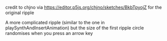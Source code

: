 credit to chjno via https://editor.p5js.org/chjno/sketches/BkbTpyojZ for the original ripple

A more complicated ripple (similar to the one in playSynthAndInsertAnimation) but the size of the first ripple circle randomises when you press an arrow key
